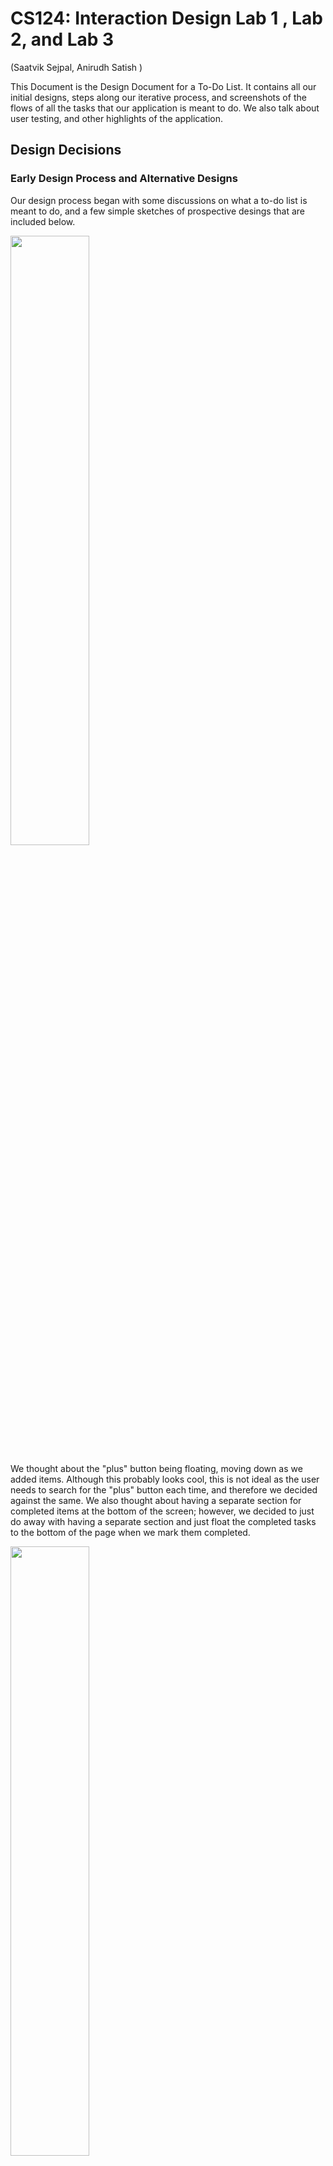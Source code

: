 
# CS124: Interaction Design Lab 1 , Lab 2, and Lab 3 

(Saatvik Sejpal, Anirudh Satish
)


This Document is the Design Document for a To-Do List. It contains all our initial designs, steps along our iterative process, 
and screenshots of the flows of all the tasks that our application is meant to do. We also talk about user testing, and other highlights of the application. 


## Design Decisions

### Early Design Process and Alternative Designs
Our design process began with some discussions on what a to-do list is meant to do, and a few simple
sketches of prospective desings that are included below.


<img src='Screenshots/Page2.png' text-align='center' width=50%/>

We thought about the "plus" button being floating, moving down as we added items.
Although this probably looks cool, this is not ideal as the user needs to search for the "plus"
button each time, and therefore we decided against the same.
We also thought about having a separate section for completed items at the bottom of the screen; however, we decided
to just do away with having a separate section and just float the completed tasks to the bottom of the page when we mark them
completed.

<img src='Screenshots/Page3.png' text-align='center' width=50%/>

The intent of the "plus" button in our initial designs was to bring up a text box
for input. But after some deliberation, we came to the conclusion that this was unnecessarily
complicated and tedious. Thus we reverted to a fixed text input box at the top of our list, 
with a plus button to add the item to the list.


## Lab 1 Design:

When an item is added to our list, and the enter/plus button is hit, it gets added to the list much like it would to a stack, 
that is it gets added to the top, and the other elements would move down to make space for the newly 
added item. 
When an item is clicked, it gets marked as checked, both via the checkbox and the text itself being striked-through. It also floats to the bottom of the page with the other
completed items.
We decided to go with this design as it makes it abundantly clear to the user when an item is marked as checked/completed or not. 

Additionally, if we ever were to have too many elements in the list, a scroll wheel would be visible on the right to allow the user to scroll through
all the items in the list, and this also avoids against any instances of the items of the list overlapping with the delete and hide buttons
at the bottom of the application. 

The "Hide Completed" Button's purpose is to hide all completed/checked tasks, and the "Delete Completed" button is meant 
to delete all completed tasks from the list.

<img src='Screenshots/Page4.png' text-align='center' width=50%/>


## Lab 2 Design (changes in Lab2 React implementation):

### List items, completed and uncompleted items
In Lab 2, We implement our app using React, to create a working To-Do list. We made some changes to the initial design in this lab
First, when a new item is added, it does not stay at the top of the List like a stack, but we move it to the bottom of the list (of uncompleted tasks)

Next, when an item is checked, we do move it down the list to a section that has all completed items. However, as opposed to moving a newly checked item to the 
very bottom of the list every time, we move it to the completed section, while still maintaining the order in which they were inserted in the 
to-do list.

### Buttons:
Based on feedback from Lab1, we made some changes to our buttons in this iteration of the project. 
Firstly, if a button is in a situation that it cannot/should not be used, we grey it out, and then disable the actions of the same

Therefore, for the add (+) button, until and unless an input is typed in the text box, it remains greyed out, and as soon as we enter/add the typed item
to our to-do list, it gets greyed out again.

Along the same lines, when no items are marked as completed, or when the to-do list is empty, the "hide completed" and "delete completed" buttons are
greyed out to indicate that they cannot be used (have no function). In addition to this, the buttons are disabled so that accidentally clicking on them does not trigger any
unwanted actions

<img src='Screenshots/HideDeleteDeactivated.png' text-align='center' width=50%/>


When the "hide completed" button is clicked to hide items, the delete button becomes grey and disabled so that users do not accidentally delete
items that they cannot see. Therefore, you can only delete completed items from the list if you are in the visibility mode where you can 
see all the items. 

<img src='Screenshots/DeleteDeactivate.png' text-align='center' width=50%/>

Finally, we considered comments from Lab 1 about our buttons for the items resembling radio buttons. However, considering the context that they are in (todo list app)
plus the results from the user testing we did, we decided to keep the same design for the buttons (as they also match our rounded theme without sacrificing usability)

### Alert when Delete button is clicked

We added an alert box for when the "delete completed" button is clicked, warning the user that they are going to make an irreversible change, 
and asking them to confirm if they want to carry out the action, or hit "No" to revert to the initial state of the list (before the delete button was clicked)
For this alert, we used an Alert package called Sweet alert. The documentation for this alert is below. 

We implemented our own CSS to style this alert as to meet the design and theme of our To Do List. 

A small note: The sizes of the "No" and "Yes" are actually the same. But the "No" button looks slightly bigger 
because by default, that is the one that is selected, and if enter is hit, the "No" button is pressed. We thought about
changing this, but then decided that this makes senese, as users cannot accidentally delete items by hitting enter two times. 

Sweet Alert: https://sweetalert.js.org/

<img src='Screenshots/Alertbox.png' text-align='center' width=50%/>



### Changes to Label-Checkbox implementation

To implement editing of items in the Todo List, we removed the functionality of clicking on the label as well to mark the items. Instead, now to mark an item 
as completed, a click on the checkbox is required. Clicking on the label enables editing of the text, and allows the user to change the name/title of any task already 
in the todo List. 

<img src='Screenshots/NewLabelCheck.png' text-align='center' width=50%/>

Additionally, to deal with long tasks (singel task), we implemented a horizontal scrolling mechanism, rather than wrapping. An example of the same is shown below. 
This screenshot is a frame while scrolling to the right to see the full item.

<img src='Screenshots/HorizontalScrolling.png' text-align='center' width=50%/>

### Vertical Scrolling

After thinking about edge cases/possible situations where our initial design might break, we thought about implementing 
a vertical scrolling mechanism to help deal with lists that have a lot of tasks. A picture of the same is attached below for illustration. 
The scroll bar can be seen on the right side of the app. 

<img src='Screenshots/VerticalScrolling.png' text-align='center' width=50%/>


## Lab 3 Design:

To incorporate the added functionality of priority for tasks, we needed to make some substantial changes to our 
design. These were:
1. Adding a dropdown at the top of the application to allow the user to choose what metric they want to sort by.
2. Adding a dropdown by the input field, to allow the user to add the priority of the task they add to the list. However, users who do not care about priority can continue to use the app with no hiccups, as the default priority of 1
   is applied to all the entered items.
3. A dropdown for each task in the list, indicating the current priority, allowing for editing/changing functionality of priorities.
4. To add the dropdown for each list item, we incorporate a one dimensional gridbox for each list item, which is inserted
   into the two dimensional gridbox that holds all the contents of the list, and the buttons and input fields.

Throughout this design, we maintain our design philosophy of greying out all buttons that cannot be used. Therefore, when
there are no items to be filtered, the filter button remains greyed out, and similarly when there is nothing to add, 
the priority button by the input field remains greyed out. 

### 1. Dropdown at the top: 
The dropdown at the top provides three features to the user. We allow the user to filter by Name, Priority, or Date Created . 
The pictures for the flow of performing a sorting task are below. 

#### Filter Button at the beginning of the task:
<img src='Screenshots/FilterButtonStart.png' width=50%/>

#### Filter Button while selecting a metric to filter by:
<img src='Screenshots/FilterButtonIntermediate.png' width=50%/>

#### Filter Button after selecting a metric to filter by:
<img src='Screenshots/FilterButtonEnd.png' width=50%/>

### 2. Dropdown by Input Field:

#### When there is nothing in the input field, the dropdown button remains greyed out
<img src='Screenshots/InputPriorityAdding.png' width=50%/>

#### While typing, the button becomes orange to indicate that it can be used.
<img src='Screenshots/InputPriorityAdding.png' width=50%/>

#### Clicking on the button gives the following dropdown.
<img src='Screenshots/InputPriorityInter.png' width=50%/>

#### After selecting the priority, and enter/item is added. 
Then, the item is added, and the next priority remains the same.
This allows users to enter multiple items in quick succession with the same priority.

<img src='Screenshots/InputPriorityEnd.png' width=50%/>

### 3. Dropdown button for each task item in the list:

#### Before editing the priority of the task, screen looks like this.
<img src='Screenshots/TaskPriorityStart.png' width=50%/>

#### Screen while editing the priority:
<img src='Screenshots/TaskPriorityInter.png' width=50%/>

#### Screen After priority is edited:
<img src='Screenshots/TaskPriorityEnd.png' width=50%/>


## User Testing:

### Lab 1 (static app)
We showed our project to one of our roommates, who we will refer to as Person A in this section. As we do not have a working 
page/application due to the lack of javascript, we just spoke about the design, their first thoughts on how useable it was, etc. 

Person A believed that our application was quite clear on how to add elements to the to-do list, which was via the text input at the top
followed by an enter keystroke, or hitting the plus button. Additionally, they liked our idea of how checked items/completed items 
would float down the list and pile up at the bottom of the list, creating a clear demarcation between uncompleted and completed tasks. 

They did mention something that we feel could be useful if we are ever to actually implement javascript for this application. To edit 
items that are already in the list, they felt that a long press on mobile was the most intuitive and logical way to edit tasks. 
Therefore, we would like to add this functionality in our future implementation. 

### Lab 2

#### Person B:
(This user testing was done before the complete version of the app was done. i.e, the alert box was not implemented, along with some other teething issues
such as wrapping)
Person B also had positive feedback about our application. They were impressed by how hitting enter while adding an item added it to our list. 
They also suggested that when the hide completed button was clicked, and the completed items were hidden, the delete button should be deactivated, so that users do not accidentally delete something they did not intend to.
(This feedback was implemented in our final version). Person B also spoke about how it would be nice if when they checked an item to mark as completed, if it first visually showed itself being checked, and then moving 
to its respective place in the lower portion of the list rather than immediately jumping there. They also said, that when adding an item to a list, the focus in the List changed to that item. This would be particularly useful when there are 
a lot of items in the list, and the user gets lost when adding new stuff to an already large list. This is something that we have tried to implement, but are stumbling on in the final stages. 

Person B was also impressed with the vertical scrolling to accomadate for very large lists with a lot of items. 


#### Person C:
Person C thought that our app was overall quite intuitive and easy to use. They were particularly happy that clicking the "Enter" key
while adding a task actually created it and that they did not have to click on the "+" button. Furthermore, they were also impressed by the 
Alert Box that shows up when a user attempts to delete a task. One thing that Person C thought was not immediately obvious, was that the tasks were editable
on click. At the moment, we could not think of a way to make it more obvious while maintaining our minimal design, but we will give it more thought in future labs.
Person C also thought that when a task is too long, it was perhaps not convenient that the task extends on the same line and allows the user to scroll horizontally.
While we do note Person C's thoughts, we were having trouble wrapping the text of a task that was too long correctly.


### Lab 3

#### Person D. 
This user testing was done before the complete version of our application for this lab was completed. 
This person's feedback really helped and resulted in some changes in our delpoyed model. 
This user, while adding items to our list, did not know what the 1, 2, 3 referred to priorities. At this stage, 
the dropdown in our input field for priority did not have any text, and was simply 1, 2, 3 as well. So the user was confused, and assumed that
these numbers implied how long it should take them to complete the task. Therefore, we took this feedback, and edited the 
priority button in the input field to have the text priority while loading as its default value, so that users know what it is. 

Person D also commented on how the dropdown for the filter button said "Created", and suggested that "Created Date" would be more
informative, and we took this advice and made the required change to our app. 
This user also really liked our alert that pops up when deleted items are deleted. 



## Screenshots and Images from our implementation:

Attached below is a screenshot of our application at a random stage, with some items in the list, and some items marked as checked.

<img src='Screenshots/MainHTMLPic.png' width=50%/>


We also have images from different stages of our application to show the flow when completing the different tasks that it is intended to do. 

### Task 1: Adding a task to an empty list

To add an item, simply type in the input text box at the top of the app, and then hit "Enter/Return" on your keyboard, or the + button
to add the item to the list.

Screen at the Beginning of the task: 

<img src='Screenshots/PreTask1.png' width=50%/>

Screen during the process of adding an item to the list:

<img src='Screenshots/IntermediateTask1.png' width=50%/>

Screen after adding said item to the list:

<img src='Screenshots/PostTask1.png' width=50%/>

### Task 2: Adding an element to a non-empty List

To add an item, simply type in the input text box at the top of the app, and then hit "Enter/Return" on your keyboard, or the + button
to add the item to the list.

Screen at the Beginning of the task:

<img src='Screenshots/PreTask2.png' width=50%/>

Screen during the process of adding the item to the list:

<img src='Screenshots/IntermediateTask2.png' width=50%/>

Screen after adding said item to the list:

<img src='Screenshots/PostTask2.png' width=50%/>

Here we can see how our app deals with new items when there are already existing things to do. 
It simply adds it to the bottom of the unchecked portion of the list (if there are any checked items). Therefore, a newly added item floats down the list
and gets added just above completed items (if any)


### Task 3: Mark an Item completed

To mark an item as completed, simply click on the check button on the left, and this marks the item as completed. 

Screen at the Beginning of the task:

<img src='Screenshots/PreTask3.png' width=50%/>

Screen after marking item as completed:

<img src='Screenshots/PostTask3.png' width=50%/>

Our app moves the completed items to the bottom of the list, as talked about earlier, therefore grouping all
completed and uncompleted items together. 

### Task 4: Rename an item in the list:

To rename a task, a click on the text is all that is required. Once done editing, simply click away (in a different position) or 
hit enter

Screen at the Beginning of the task:

<img src='Screenshots/PreTask4.png' width=50%/>

Screen during the process of renaming the item:

<img src='Screenshots/IntermediateTask4.png' width=50%/>

Screen after renaming the item:

<img src='Screenshots/PostTask4.png' width=50%/>

To rename the item, our text is editable, and thus when a user clicks on the text, they are able 
to rename that to whatever they please. whether this be completely removing text, or adding some more. 


### Task 5: To show only uncompleted items

To accommodate this task, we have a button called "Hide Completed", which is pretty self explanatory. 
On clicking this button, the application will hide all completed tasks from the user, and the button's text changes
to show all. Clicking this button show all will revert to the stage where all tasks, both completed and uncompleted are visible

Screen at the Beginning of the task:

<img src='Screenshots/PreTask5.png' width=50%/>

Screen after clicking hide completed button:

<img src='Screenshots/PostTask5.png' width=50%/>

### Task 6: Delete all completed tasks:

For this function, our app has a "delete completed" button, which when clicked will bring up an alert tab, 
asking the user to confirm their action, or revert back. If they chose to delete all items delete all items that are marked as checked/completed in the list, leaving only the uncompleted 
tasks on the screen. Unlike hide completed tasks, this is not reversible, and actually removes them, rather
than just not showing the completed tasks. 

Screen at the Beginning of the task:

<img src='Screenshots/PreTask6.png' width=50%/>

Screen during the alert pop up: 

<img src='Screenshots/IntermediateTask6.png' width=50%/>

Screen after deleting all completed tasks (if yes):

<img src='Screenshots/PostTask6.png' width=50%/>

Screen if No/Cancel is hit: 

<img src='Screenshots/PreTask6.png' width=50%/>



## Challenges Faced


### Lab 1
Our initial mistake was in understanding the purpose of this lab. We thought that we had to make a fully functioning JavaScript based
Web App that would allow all the To-Do List functionalities. Hence, we spent a few hours, initially working in Raw JS trying to make this a
proper To-Do List. After we realized that the task was to simply make static webpages, our process went a lot more smoothly and we did not face any really 
problematic challenges. 

I think the primary thing that we struggled with was just not being able to align elements correctly with GridBoxes.
Also, it took us a while to select a font that we were happy with because some of the initial fonts we chose had weird ways of
displaying hyphens. Hence, we finally arrived at the QuickSand font which is a Google Font (and we think it looks pretty good!).


### Lab 2
One of the first challenges we faced was when we were trying to make completed items float below our uncompleted items was that the text of our item would move down; however,
the item that takes its place would be marked as completed. This bug took us a really long time to figure out until we realized that we had to use keys so that React would know
which list item actually needs to be moved where.

Another challenge we faced was wrapping the text in the same alignment as the first line of the task. The text would wrap below the checkbox and we were unable to find a fix for this.
Hence, we changed our implementation so that if a task was too long it would continue on the same line and provide a horizontal scroll bar.

### Lab 3
We struggled a lot with understanding the filtering and how firestore implements this. The thing that took us a while to figure out 
was how to re-render the React app when the filter query is run, on the new filtered data. We managed to overcome the issue by
using two different queries, one that uses an OrderBy clause when filter is active, and one that is just our default query when we just want to pull the data as is from firestore. 

Another big issue we had this lab was getting the app working simultaneously on two different tabs or devices. We were very puzzled 
as this functionality seemed to work in most instances, but not completely. For instance, adding an item/editing an item worked well, and
we could see the update on the other tabs when the change was made on one. However, when an item was marked as checked, or the priority of the same
was changed, the changes were not showing on the other devices. It took us a while to debug this, but we figured it out, and the issue was with
us using a React state, when the props could be used directly. 

## Part of the Design you are most proud of: 

We are quite proud of the color scheme that we ended up using. We both think that we are not super artistic and hence are quite proud of how pleasing
our To-Do List looks. The general minimalist design that we have come up with also looks quite nice in our opinion with the rounded corners of all the elements on the page.

We are really happy with the way our completed items move to the bottom portion of the list. We are proud of how we implemented this and also that we understand how it works. 

We are also quite pleased with the SWAL alert box that we have when the delete button is clicked. We were able to style this in an attractive way that matched our 
app. 


### Lab 3:
We are very proud of how our app turned out this week. Firstly, the new buttons we added do not clog the screen. 
They are quite nice in their location with regards to the other elements. Also, the philosophy we have of greying out the buttons 
when they are not in a position to be used is incorporated with all of these buttons, and we are quite pleased with that. 

When a metric for sorting is selected, and changes are made to the tasks in the list, its position changes dynamically. That is, 
it slots into its required position according to the filter as soon as the change is made. We think this is pretty cool, and are really happy with this functionality. 

We are also proud of our alignment of elements in this application. We used the advice from the guest lecture from Wednesday's class
and applied the same to our app. We tried our best to align elements with something else, and we think this turned out really well. 

